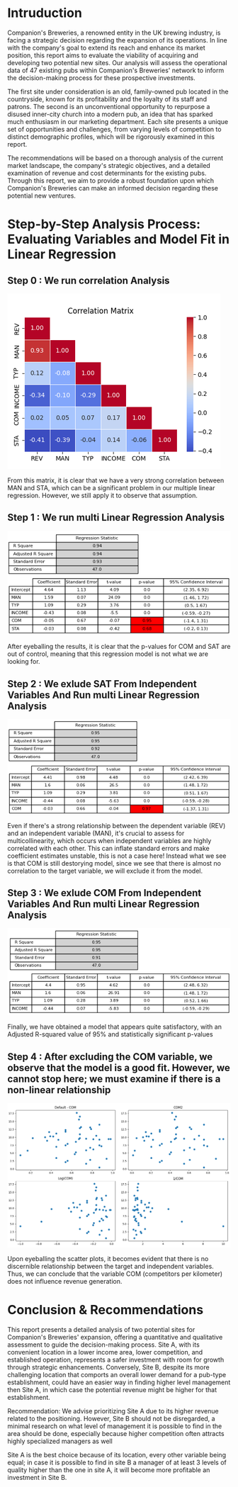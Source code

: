 # Intruduction 
Companion's Breweries, a renowned entity in the UK brewing industry, is facing a strategic decision regarding the expansion of its operations. In line with the company's goal to extend its reach and enhance its market position, this report aims to evaluate the viability of acquiring and developing two potential new sites. Our analysis will assess the operational data of 47 existing pubs within Companion's Breweries' network to inform the decision-making process for these prospective investments. 

The first site under consideration is an old, family-owned pub located in the countryside, known for its profitability and the loyalty of its staff and patrons. The second is an unconventional opportunity to repurpose a disused inner-city church into a modern pub, an idea that has sparked much enthusiasm in our marketing department. Each site presents a unique set of opportunities and challenges, from varying levels of competition to distinct demographic profiles, which will be rigorously examined in this report. 

The recommendations will be based on a thorough analysis of the current market landscape, the company's strategic objectives, and a detailed examination of revenue and cost determinants for the existing pubs. Through this report, we aim to provide a robust foundation upon which Companion's Breweries can make an informed decision regarding these potential new ventures.

# Step-by-Step Analysis Process: Evaluating Variables and Model Fit in Linear Regression
## Step 0 : We run correlation Analysis
   ![alt text](resources/correlation_matrix.png)
   
   From this matrix, it is clear that we have a very strong correlation between MAN and STA, which can be a significant problem in our multiple linear regression. However, we still apply it to observe that assumption.
## Step 1 : We run multi Linear Regression Analysis
   ![alt text](resources/linear_regression_step1.png)
    
   After eyeballing the results, it is clear that the p-values for COM and SAT are out of control, meaning that this regression model is not what we are looking for.
## Step 2 : We exlude SAT From Independent Variables And Run multi Linear Regression Analysis
   ![alt text](resources/linear_regression_step2.png)
   
   Even if there's a strong relationship between the dependent variable (REV) and an independent variable (MAN), it's crucial to assess for multicollinearity, which occurs when independent variables are highly correlated with each other. This can inflate standard errors and make coefficient estimates unstable, this is not a case here!
   Instead what we see is that COM is still destorying model, since we see that there is almost no correlation to the target variable, we will exclude it from the model.
## Step 3 : We exlude COM From Independent Variables And Run multi Linear Regression Analysis   
   ![alt text](resources/linear_regression_step3.png)
   
   Finally, we have obtained a model that appears quite satisfactory, with an Adjusted R-squared value of 95% and statistically significant p-values
## Step 4 : After excluding the COM variable, we observe that the model is a good fit. However, we cannot stop here; we must examine if there is a non-linear relationship
   ![alt text](resources/com_variable_non_linearscatter.png)

   Upon eyeballing the scatter plots, it becomes evident that there is no discernible relationship between the target and independent variables. Thus, we can conclude that the variable COM (competitors per kilometer) does not influence revenue generation.

# Conclusion & Recommendations  
This report presents a detailed analysis of two potential sites for Companion's Breweries' expansion, offering a quantitative and qualitative assessment to guide the decision-making process. Site A, with its convenient location in a lower income area, lower competition, and established operation, represents a safer investment with room for growth through strategic enhancements. Conversely, Site B, despite its more challenging location that comports an overall lower demand for a pub-type establishment, could have an easier way in finding higher level management then Site A, in which case the potential revenue might be higher for that establishment. 

Recommendation: We advise prioritizing Site A due to its higher revenue related to the positioning. However, Site B should not be disregarded, a minimal research on what level of management it is possible to find in the area should be done, especially because higher competition often attracts highly specialized managers as well 

Site A is the best choice because of its location, every other variable being equal; in case it is possible to find in site B a manager of at least 3 levels of quality higher than the one in site A, it will become more profitable an investment in Site B. 